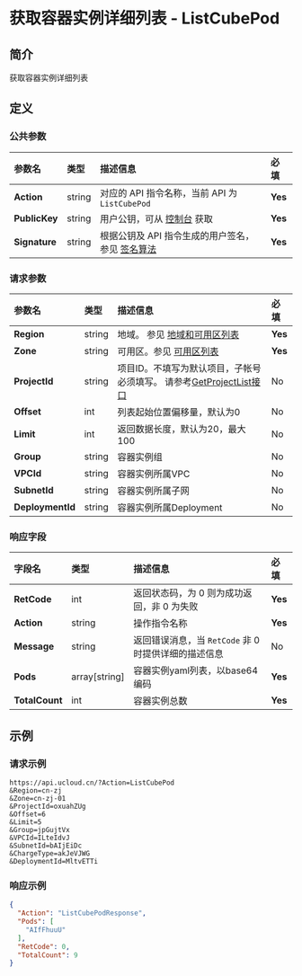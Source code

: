 # 获取容器实例详细列表 - ListCubePod

## 简介

获取容器实例详细列表









## 定义

### 公共参数

| 参数名 | 类型 | 描述信息 | 必填 |
|:---|:---|:---|:---|
| **Action**     | string  | 对应的 API 指令名称，当前 API 为 `ListCubePod`                        | **Yes** |
| **PublicKey**  | string  | 用户公钥，可从 [控制台](https://console.ucloud.cn/uapi/apikey) 获取                                             | **Yes** |
| **Signature**  | string  | 根据公钥及 API 指令生成的用户签名，参见 [签名算法](api/summary/signature.md)  | **Yes** |

### 请求参数

| 参数名 | 类型 | 描述信息 | 必填 |
|:---|:---|:---|:---|
| **Region** | string | 地域。 参见 [地域和可用区列表](https://docs.ucloud.cn/api/summary/regionlist) |**Yes**|
| **Zone** | string | 可用区。参见 [可用区列表](https://docs.ucloud.cn/api/summary/regionlist) |**Yes**|
| **ProjectId** | string | 项目ID。不填写为默认项目，子帐号必须填写。 请参考[GetProjectList接口](https://docs.ucloud.cn/api/summary/get_project_list) |No|
| **Offset** | int | 列表起始位置偏移量，默认为0 |No|
| **Limit** | int | 返回数据长度，默认为20，最大100 |No|
| **Group** | string | 容器实例组 |No|
| **VPCId** | string | 容器实例所属VPC |No|
| **SubnetId** | string | 容器实例所属子网 |No|
| **DeploymentId** | string | 容器实例所属Deployment |No|

### 响应字段

| 字段名 | 类型 | 描述信息 | 必填 |
|:---|:---|:---|:---|
| **RetCode** | int | 返回状态码，为 0 则为成功返回，非 0 为失败 |**Yes**|
| **Action** | string | 操作指令名称 |**Yes**|
| **Message** | string | 返回错误消息，当 `RetCode` 非 0 时提供详细的描述信息 |No|
| **Pods** | array[string] | 容器实例yaml列表，以base64编码 |**Yes**|
| **TotalCount** | int | 容器实例总数 |**Yes**|




## 示例

### 请求示例
    
```
https://api.ucloud.cn/?Action=ListCubePod
&Region=cn-zj
&Zone=cn-zj-01
&ProjectId=oxuahZUg
&Offset=6
&Limit=5
&Group=jpGujtVx
&VPCId=ILteIdvJ
&SubnetId=bAIjEiDc
&ChargeType=akJeVJWG
&DeploymentId=MltvETTi
```

### 响应示例
    
```json
{
  "Action": "ListCubePodResponse",
  "Pods": [
    "AIfFhuuU"
  ],
  "RetCode": 0,
  "TotalCount": 9
}
```





